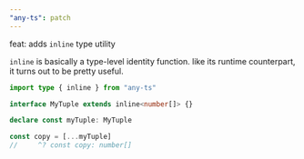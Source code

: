 ```yaml
---
"any-ts": patch
---
```


feat: adds `inline` type utility
    
`inline` is basically a type-level identity function. like its runtime counterpart,
it turns out to be pretty useful.

```typescript
import type { inline } from "any-ts"

interface MyTuple extends inline<number[]> {}

declare const myTuple: MyTuple

const copy = [...myTuple]
//     ^? const copy: number[]
```
